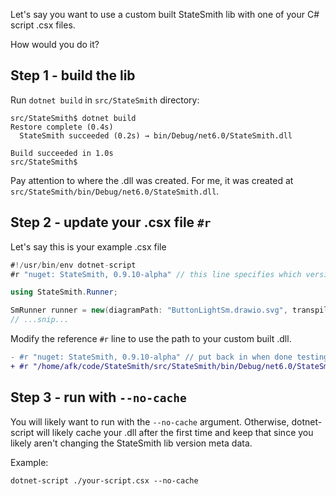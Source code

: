 Let's say you want to use a custom built StateSmith lib with one of your C# script .csx files.

How would you do it?

## Step 1 - build the lib
Run `dotnet build` in `src/StateSmith` directory:
```
src/StateSmith$ dotnet build
Restore complete (0.4s)
  StateSmith succeeded (0.2s) → bin/Debug/net6.0/StateSmith.dll

Build succeeded in 1.0s
src/StateSmith$ 
```

Pay attention to where the .dll was created. For me, it was created at `src/StateSmith/bin/Debug/net6.0/StateSmith.dll`.

## Step 2 - update your .csx file `#r`
Let's say this is your example .csx file

```cs
#!/usr/bin/env dotnet-script
#r "nuget: StateSmith, 0.9.10-alpha" // this line specifies which version of StateSmith to use and download from c# nuget web service.

using StateSmith.Runner;

SmRunner runner = new(diagramPath: "ButtonLightSm.drawio.svg", transpilerId: TranspilerId.C99);
// ...snip...
```

Modify the reference `#r` line to use the path to your custom built .dll.

```diff
- #r "nuget: StateSmith, 0.9.10-alpha" // put back in when done testing with your .dll
+ #r "/home/afk/code/StateSmith/src/StateSmith/bin/Debug/net6.0/StateSmith.dll" // use your own absolute or relative path to your dll
```

## Step 3 - run with `--no-cache`
You will likely want to run with the `--no-cache` argument. Otherwise, dotnet-script will likely cache your .dll after the first time and keep that since you likely aren't changing the StateSmith lib version meta data.

Example:
```
dotnet-script ./your-script.csx --no-cache
```

